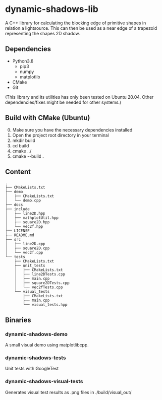# dynamic-shadows-lib
A C++ library for calculating the blocking edge of primitive shapes in relation a lightsource. This can then be used as a near edge of a trapezoid representing the shapes 2D shadow.

## Dependencies
- Python3.8
  - pip3
  - numpy
  - matplotlib
- CMake
- Git

(This library and its utilities has only been tested on Ubuntu 20.04. Other dependencies/fixes might be needed for other systems.)

## Build with CMake (Ubuntu)
0. Make sure you have the necessary dependencies installed
1. Open the project root directory in your terminal
2. mkdir build
3. cd build
4. cmake ../
5. cmake --build .

## Content

```
.
├── CMakeLists.txt
├── demo
│   ├── CMakeLists.txt
│   └── demo.cpp
├── docs
├── include
│   ├── line2D.hpp
│   ├── mathplotUtil.hpp
│   ├── square2D.hpp
│   └── vec2f.hpp
├── LICENSE
├── README.md
├── src
│   ├── line2D.cpp
│   ├── square2D.cpp
│   └── vec2f.cpp
└── tests
    ├── CMakeLists.txt
    ├── unit_tests
    │   ├── CMakeLists.txt
    │   ├── line2DTests.cpp
    │   ├── main.cpp
    │   ├── square2DTests.cpp
    │   └── vec2fTests.cpp
    └── visual_tests
        ├── CMakeLists.txt
        ├── main.cpp
        └── visual_tests.hpp
```

## Binaries

### dynamic-shadows-demo
  A small visual demo using matplotlibcpp.
  
### dynamic-shadows-tests
  Unit tests with GoogleTest

### dynamic-shadows-visual-tests
  Generates visual test results as .png files in ./build/visual_out/

